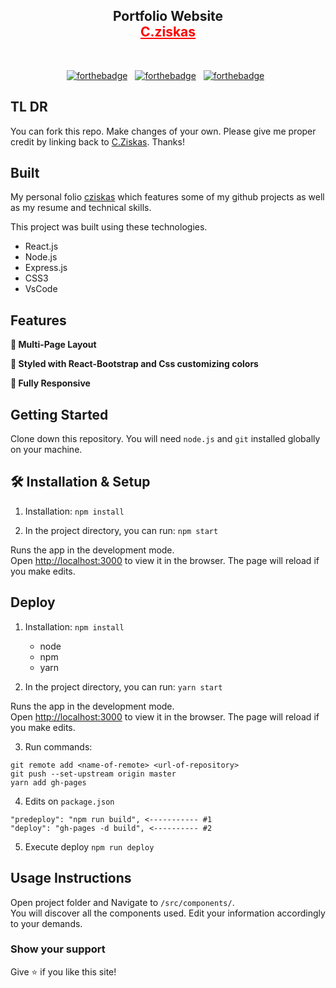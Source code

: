 <h2 align="center">
  Portfolio Website <br/>
  <a href="https://z1skgr.github.io/" style="color:red" target="_blank">C.ziskas</a>
</h2>


<br/>

<center>

[![forthebadge](https://forthebadge.com/images/badges/built-with-love.svg)](https://forthebadge.com) &nbsp;
[![forthebadge](https://forthebadge.com/images/badges/made-with-javascript.svg)](https://forthebadge.com) &nbsp;
[![forthebadge](https://forthebadge.com/images/badges/open-source.svg)](https://forthebadge.com) &nbsp;

</center>



## TL DR

You can fork this repo. Make changes of your own. Please give me proper credit by linking back to [C.Ziskas](https://github.com/z1skgr). Thanks!

## Built

My personal folio <a href="https://z1skgr.github.io/" target="_blank">cziskas</a> which features some of my github projects as well as my resume and technical skills.<br/>

This project was built using these technologies.

- React.js
- Node.js
- Express.js
- CSS3
- VsCode

## Features

**📖 Multi-Page Layout**

**🎨 Styled with React-Bootstrap and Css customizing colors**

**📱 Fully Responsive**

## Getting Started

Clone down this repository. You will need `node.js` and `git` installed globally on your machine.

## 🛠 Installation & Setup 

1. Installation: `npm install`

2. In the project directory, you can run: `npm start`

Runs the app in the development mode.\
Open [http://localhost:3000](http://localhost:3000) to view it in the browser.
The page will reload if you make edits.

## Deploy

1. Installation: `npm install`
    - node
    - npm
    - yarn

2. In the project directory, you can run: `yarn start`

Runs the app in the development mode.\
Open [http://localhost:3000](http://localhost:3000) to view it in the browser.
The page will reload if you make edits.

3. Run commands: 
```
git remote add <name-of-remote> <url-of-repository>
git push --set-upstream origin master
yarn add gh-pages
```

4. Edits on `package.json`
```
"predeploy": "npm run build", <----------- #1
"deploy": "gh-pages -d build", <---------- #2
```

5. Execute deploy `npm run deploy`

## Usage Instructions

Open project folder and Navigate to `/src/components/`. <br/>
You will discover all the components used. Edit your information accordingly to your demands.

### Show your support

Give ⭐ if you like this site!
